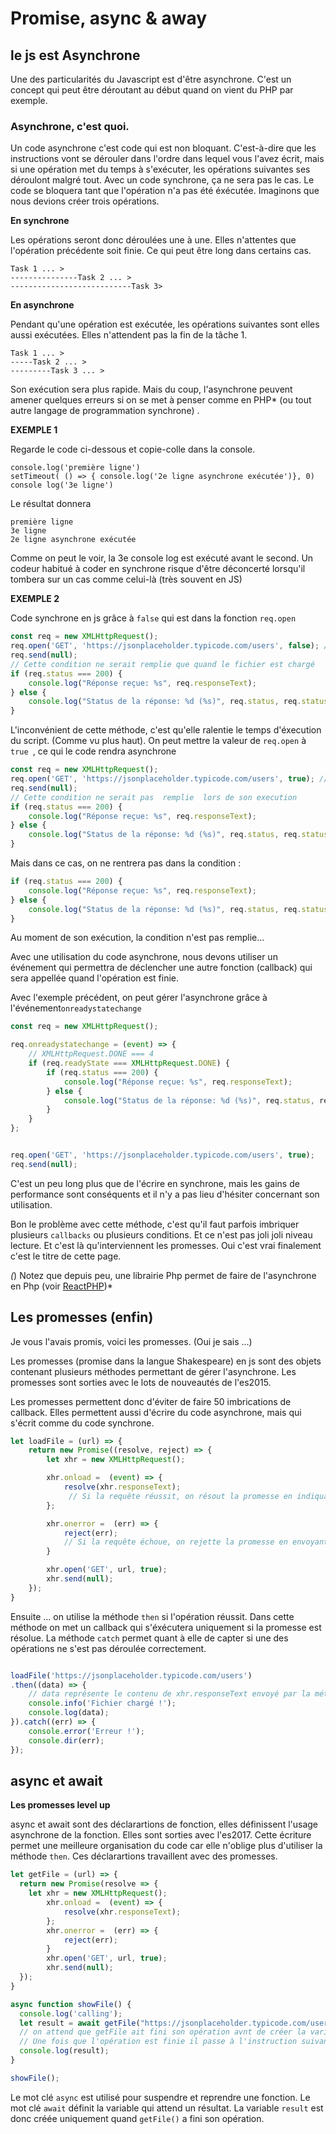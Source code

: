 # Promise, async & away 

## le js est Asynchrone

Une des particularités du Javascript est d'être asynchrone. C'est un concept qui peut être déroutant au début quand on vient du PHP par exemple. 

### Asynchrone, c'est quoi.

Un code asynchrone c'est code qui est non bloquant. C'est-à-dire que les instructions vont se dérouler dans l'ordre dans lequel vous l'avez écrit, mais si une opération met du temps à s'exécuter, les opérations suivantes ses déroulont malgré tout. Avec un code synchrone, ça ne sera pas le cas. Le code se bloquera tant que l'opération n'a pas été éxécutée.
Imaginons que nous devions créer trois opérations.

**En synchrone**

Les opérations seront donc déroulées une à une. Elles n'attentes que l'opération précédente soit finie. Ce qui peut être long dans certains cas.

```
Task 1 ... >
---------------Task 2 ... >
---------------------------Task 3> 
```

**En asynchrone**

Pendant qu'une opération est exécutée, les opérations suivantes sont elles aussi exécutées. Elles n'attendent pas la fin de la tâche 1. 

```
Task 1 ... >
-----Task 2 ... >
---------Task 3 ... > 
```

Son exécution sera plus rapide. Mais du coup, l'asynchrone peuvent amener quelques erreurs si on se met à penser comme en PHP* (ou tout autre langage de programmation synchrone) .

**EXEMPLE 1** 

Regarde le code ci-dessous et copie-colle dans la console.

``` 
console.log('première ligne')
setTimeout( () => { console.log('2e ligne asynchrone exécutée')}, 0) 
console log('3e ligne')
```
Le résultat donnera 

``` 
première ligne 
3e ligne 
2e ligne asynchrone exécutée 
```

Comme on peut le voir, la 3e console log est exécuté avant le second. Un codeur habitué à coder en synchrone risque d'être déconcerté lorsqu'il tombera sur un cas comme celui-là (très souvent en JS)

**EXEMPLE 2** 

Code synchrone en js grâce à ``false`` qui est dans la fonction ``req.open``

````javascript
const req = new XMLHttpRequest();
req.open('GET', 'https://jsonplaceholder.typicode.com/users', false); // False execute la requete en synchrone
req.send(null);
// Cette condition ne serait remplie que quand le fichier est chargé
if (req.status === 200) {
    console.log("Réponse reçue: %s", req.responseText);
} else {
    console.log("Status de la réponse: %d (%s)", req.status, req.statusText);
}
````

L'inconvénient de cette méthode, c'est qu'elle ralentie le temps d'éxecution du script. (Comme vu plus haut). On peut mettre la valeur de ```req.open``` à ``true ``, ce qui le code rendra asynchrone


````javascript
const req = new XMLHttpRequest();
req.open('GET', 'https://jsonplaceholder.typicode.com/users', true); // true execute la requete en asynchrone
req.send(null);
// Cette condition ne serait pas  remplie  lors de son execution
if (req.status === 200) {
    console.log("Réponse reçue: %s", req.responseText);
} else {
    console.log("Status de la réponse: %d (%s)", req.status, req.statusText);
}
````

Mais dans ce cas, on ne rentrera pas dans la condition : 

```javascript
if (req.status === 200) {
    console.log("Réponse reçue: %s", req.responseText);
} else {
    console.log("Status de la réponse: %d (%s)", req.status, req.statusText);
}
```

Au moment de son exécution, la condition n'est pas remplie...

Avec une utilisation du code asynchrone, nous devons utiliser un événement qui permettra de déclencher une autre fonction (callback) qui sera appellée quand l'opération est finie.

Avec l'exemple précédent, on peut gérer l'asynchrone grâce à l'événement``onreadystatechange ``

````javascript
const req = new XMLHttpRequest();

req.onreadystatechange = (event) => {
    // XMLHttpRequest.DONE === 4
    if (req.readyState === XMLHttpRequest.DONE) {
        if (req.status === 200) {
            console.log("Réponse reçue: %s", req.responseText);
        } else {
            console.log("Status de la réponse: %d (%s)", req.status, req.statusText);
        }
    }
};


req.open('GET', 'https://jsonplaceholder.typicode.com/users', true);
req.send(null);

````

C'est un peu long plus que de l'écrire en synchrone, mais les gains de performance sont conséquents et il n'y a pas lieu d'hésiter concernant son utilisation.

Bon le problème avec cette méthode, c'est qu'il faut parfois imbriquer plusieurs ``callbacks`` ou plusieurs conditions. Et ce n'est pas joli joli niveau lecture. Et c'est là qu'interviennent les promesses. Oui c'est vrai finalement c'est le titre de cette page. 

*(*) Notez que depuis peu, une librairie Php permet de faire de l'asynchrone en Php (voir [ReactPHP](https:/reactphp.Org/))*


## Les promesses (enfin)
Je vous l'avais promis, voici les promesses. (Oui je sais ...)

Les promesses (promise dans la langue Shakespeare) en js sont des objets contenant plusieurs méthodes permettant de gérer l'asynchrone. Les promesses sont sorties avec le lots de nouveautés de l'es2015. 

Les promesses permettent donc d'éviter de faire 50 imbrications de callback. Elles permettent aussi d'écrire du code asynchrone, mais qui s'écrit comme du code synchrone. 

````javascript
let loadFile = (url) => {
    return new Promise((resolve, reject) => {
        let xhr = new XMLHttpRequest();

        xhr.onload =  (event) => {
            resolve(xhr.responseText);
             // Si la requête réussit, on résout la promesse en indiquant le contenu du fichier
        };

        xhr.onerror =  (err) => {
            reject(err); 
            // Si la requête échoue, on rejette la promesse en envoyant les infos de l'erreur
        }

        xhr.open('GET', url, true);
        xhr.send(null);
    });
}

````
Ensuite ... on utilise la méthode ``then`` si l'opération réussit. Dans cette méthode on met un callback qui s'éxécutera uniquement si la promesse est résolue. La méthode ```catch``` permet quant à elle de capter si une des opérations ne s'est pas déroulée correctement.

````javascript

loadFile('https://jsonplaceholder.typicode.com/users')
.then((data) => { 
    // data représente le contenu de xhr.responseText envoyé par la méthode resolve(), vous pouvez lui donner n'importe quel nom.
    console.info('Fichier chargé !');
    console.log(data);
}).catch((err) => {
    console.error('Erreur !');
    console.dir(err);
});
````
## async et await

**Les promesses level up**

async et await sont des déclarartions de fonction, elles définissent l'usage asynchrone de la fonction. Elles sont sorties avec l'es2017. Cette écriture permet une meilleure organisation du code car elle n'oblige plus d'utiliser la méthode ``then``. Ces déclarartions travaillent avec des promesses. 

````javascript
let getFile = (url) => {
  return new Promise(resolve => {
    let xhr = new XMLHttpRequest();
        xhr.onload =  (event) => {
            resolve(xhr.responseText);
        };
        xhr.onerror =  (err) => {
            reject(err); 
        }
        xhr.open('GET', url, true);
        xhr.send(null);
  });
}

async function showFile() {
  console.log('calling');
  let result = await getFile("https://jsonplaceholder.typicode.com/users"); 
  // on attend que getFile ait fini son opération avnt de créer la varible result. 
  // Une fois que l'opération est finie il passe à l'instruction suivante.
  console.log(result);
}

showFile();
````
Le mot clé ``async`` est utilisé pour suspendre et reprendre une fonction. Le mot clé ``await`` définit la variable qui attend un résultat. La variable ``result`` est donc créée uniquement quand ``getFile()`` a fini son opération. 



